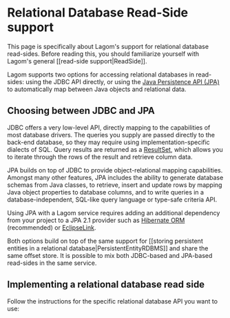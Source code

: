 # Relational Database Read-Side support

This page is specifically about Lagom's support for relational database read-sides.  Before reading this, you should familiarize yourself with Lagom's general [[read-side support|ReadSide]].

Lagom supports two options for accessing relational databases in read-sides: using the JDBC API directly, or using the [Java Persistence API (JPA)](https://www.oracle.com/technetwork/java/javaee/tech/persistence-jsp-140049.html) to automatically map between Java objects and relational data.

## Choosing between JDBC and JPA

JDBC offers a very low-level API, directly mapping to the capabilities of most database drivers. The queries you supply are passed directly to the back-end database, so they may require using implementation-specific dialects of SQL. Query results are returned as a [ResultSet](https://docs.oracle.com/javase/7/docs/api/java/sql/ResultSet.html), which allows you to iterate through the rows of the result and retrieve column data.

JPA builds on top of JDBC to provide object-relational mapping capabilities. Amongst many other features, JPA includes the ability to generate database schemas from Java classes, to retrieve, insert and update rows by mapping Java object properties to database columns, and to write queries in a database-independent, SQL-like query language or type-safe criteria API.

Using JPA with a Lagom service requires adding an additional dependency from your project to a JPA 2.1 provider such as [Hibernate ORM](http://hibernate.org/orm/) (recommended) or [EclipseLink](https://www.eclipse.org/eclipselink/).

Both options build on top of the same support for [[storing persistent entities in a relational database|PersistentEntityRDBMS]] and share the same offset store. It is possible to mix both JDBC-based and JPA-based read-sides in the same service.

## Implementing a relational database read side

Follow the instructions for the specific relational database API you want to use:
